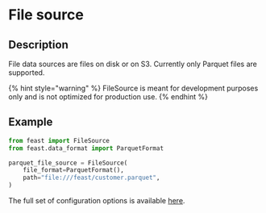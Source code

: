 # File source

## Description

File data sources are files on disk or on S3.
Currently only Parquet files are supported.

{% hint style="warning" %}
FileSource is meant for development purposes only and is not optimized for production use.
{% endhint %}

## Example

```python
from feast import FileSource
from feast.data_format import ParquetFormat

parquet_file_source = FileSource(
    file_format=ParquetFormat(),
    path="file:///feast/customer.parquet",
)
```

The full set of configuration options is available [here](https://rtd.feast.dev/en/latest/index.html#feast.infra.offline_stores.file_source.FileSource).

